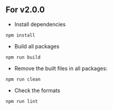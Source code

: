 ## For v2.0.0

-   Install dependencies

```console
npm install
```

-   Build all packages

```console
npm run build
```

-   Remove the built files in all packages:

```console
npm run clean
```

-   Check the formats

```console
npm run lint
```
